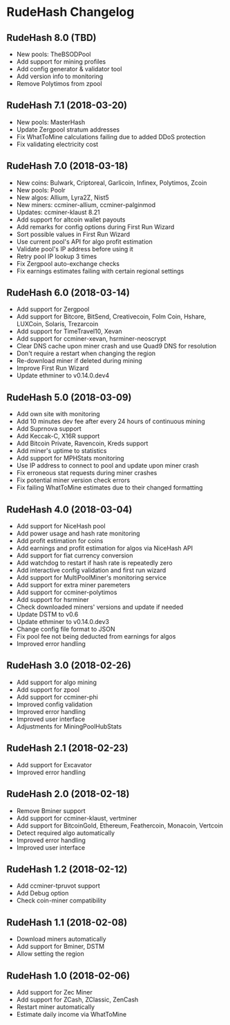 # RudeHash Changelog

## RudeHash 8.0 (TBD)

* New pools: TheBSODPool
* Add support for mining profiles
* Add config generator & validator tool
* Add version info to monitoring
* Remove Polytimos from zpool

## RudeHash 7.1 (2018-03-20)

* New pools: MasterHash
* Update Zergpool stratum addresses
* Fix WhatToMine calculations failing due to added DDoS protection
* Fix validating electricity cost

## RudeHash 7.0 (2018-03-18)

* New coins: Bulwark, Criptoreal, Garlicoin, Infinex, Polytimos, Zcoin
* New pools: Poolr
* New algos: Allium, Lyra2Z, Nist5
* New miners: ccminer-allium, ccminer-palginmod
* Updates: ccminer-klaust 8.21
* Add support for altcoin wallet payouts
* Add remarks for config options during First Run Wizard
* Sort possible values in First Run Wizard
* Use current pool's API for algo profit estimation
* Validate pool's IP address before using it
* Retry pool IP lookup 3 times
* Fix Zergpool auto-exchange checks
* Fix earnings estimates failing with certain regional settings

## RudeHash 6.0 (2018-03-14)

* Add support for Zergpool
* Add support for Bitcore, BitSend, Creativecoin, Folm Coin, Hshare, LUXCoin, Solaris, Trezarcoin
* Add support for TimeTravel10, Xevan
* Add support for ccminer-xevan, hsrminer-neoscrypt
* Clear DNS cache upon miner crash and use Quad9 DNS for resolution
* Don't require a restart when changing the region
* Re-download miner if deleted during mining
* Improve First Run Wizard
* Update ethminer to v0.14.0.dev4

## RudeHash 5.0 (2018-03-09)

* Add own site with monitoring
* Add 10 minutes dev fee after every 24 hours of continuous mining
* Add Suprnova support
* Add Keccak-C, X16R support
* Add Bitcoin Private, Ravencoin, Kreds support
* Add miner's uptime to statistics
* Add support for MPHStats monitoring
* Use IP address to connect to pool and update upon miner crash
* Fix erroneous stat requests during miner crashes
* Fix potential miner version check errors
* Fix failing WhatToMine estimates due to their changed formatting

## RudeHash 4.0 (2018-03-04)

* Add support for NiceHash pool
* Add power usage and hash rate monitoring
* Add profit estimation for coins
* Add earnings and profit estimation for algos via NiceHash API
* Add support for fiat currency conversion
* Add watchdog to restart if hash rate is repeatedly zero
* Add interactive config validation and first run wizard
* Add support for MultiPoolMiner's monitoring service
* Add support for extra miner paremeters
* Add support for ccminer-polytimos
* Add support for hsrminer
* Check downloaded miners' versions and update if needed
* Update DSTM to v0.6
* Update ethminer to v0.14.0.dev3
* Change config file format to JSON
* Fix pool fee not being deducted from earnings for algos
* Improved error handling

## RudeHash 3.0 (2018-02-26)

* Add support for algo mining
* Add support for zpool
* Add support for ccminer-phi
* Improved config validation
* Improved error handling
* Improved user interface
* Adjustments for MiningPoolHubStats

## RudeHash 2.1 (2018-02-23)

* Add support for Excavator
* Improved error handling

## RudeHash 2.0 (2018-02-18)

* Remove Bminer support
* Add support for ccminer-klaust, vertminer
* Add support for BitcoinGold, Ethereum, Feathercoin, Monacoin, Vertcoin
* Detect required algo automatically
* Improved error handling
* Improved user interface


## RudeHash 1.2 (2018-02-12)

* Add ccminer-tpruvot support
* Add Debug option
* Check coin-miner compatibility


## RudeHash 1.1 (2018-02-08)

* Download miners automatically
* Add support for Bminer, DSTM
* Allow setting the region

## RudeHash 1.0 (2018-02-06)

* Add support for Zec Miner
* Add support for ZCash, ZClassic, ZenCash
* Restart miner automatically
* Estimate daily income via WhatToMine
